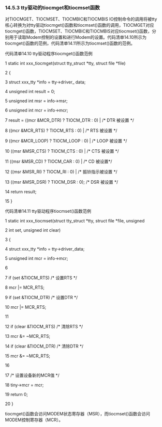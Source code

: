 ### 14.5.3 tty驱动的tiocmget和tiocmset函数

对TIOCMGET、TIOCMSET、TIOCMBIC和TIOCMBIS IO控制命令的调用将被tty核心转换为对tty驱动tiocmget()函数和tiocmset()函数的调用，TIOCMGET对应tiocmget()函数，TIOCMSET、TIOCMBIC和TIOCMBIS对应tiocmset()函数，分别用于读取Modem控制的设置和进行Modem的设置。代码清单14.10所示为tiocmget()函数的范例，代码清单14.11所示为tiocmset()函数的范例。

代码清单14.10 tty驱动程序tiocmget()函数范例

1 static int xxx_tiocmget(struct tty_struct *tty, struct file *file) 
 
 2 { 
 
 3 struct xxx_tty *info = tty->driver_ data; 
 
 4 unsigned int result = 0; 
 
 5 unsigned int msr = info->msr; 
 
 6 unsigned int mcr = info->mcr; 
 
 7 result = ((mcr &MCR_DTR) ? TIOCM_DTR : 0) | /* DTR 被设置 */ 
 
 8 ((mcr &MCR_RTS) ? TIOCM_RTS : 0) | /* RTS 被设置 */ 
 
 9 ((mcr &MCR_LOOP) ? TIOCM_LOOP : 0) | /* LOOP 被设置 */ 
 
 10 ((msr &MSR_CTS) ? TIOCM_CTS : 0) | /* CTS 被设置 */ 
 
 11 ((msr &MSR_CD) ? TIOCM_CAR : 0) | /* CD 被设置*/ 
 
 12 ((msr &MSR_RI) ? TIOCM_RI : 0) | /* 振铃指示被设置 */ 
 
 13 ((msr &MSR_DSR) ? TIOCM_DSR : 0); /* DSR 被设置 */ 
 
 14 return result; 
 
 15 }



代码清单14.11 tty驱动程序tiocmset()函数范例

1 static int xxx_tiocmset(struct tty_struct *tty, struct file *file, unsigned 
 
 2 int set, unsigned int clear) 
 
 3 { 
 
 4 struct xxx_tty *info = tty->driver_data; 
 
 5 unsigned int mcr = info->mcr; 
 
 6 
 
 7 if (set &TIOCM_RTS) /* 设置RTS */ 
 
 8 mcr |= MCR_RTS; 
 
 9 if (set &TIOCM_DTR) /* 设置DTR */ 
 
 10 mcr |= MCR_RTS; 
 
 11 
 
 12 if (clear &TIOCM_RTS) /* 清除RTS */ 
 
 13 mcr &= ~MCR_RTS; 
 
 14 if (clear &TIOCM_DTR) /* 清除DTR */ 
 
 15 mcr &= ~MCR_RTS; 
 
 16 
 
 17 /* 设置设备新的MCR值 */ 
 
 18 tiny->mcr = mcr; 
 
 19 return 0; 
 
 20 }

tiocmget()函数会访问MODEM状态寄存器（MSR），而tiocmset()函数会访问MODEM控制寄存器（MCR）。

